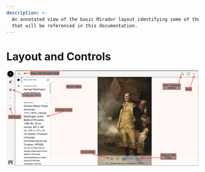 ```yaml
---
description: >-
  An annotated view of the basic Mirador layout identifying some of the controls
  that will be referenced in this documentation.
---
```


# Layout and Controls

![](../.gitbook/assets/screenshot_2021-01-27-princeton-university-art-museum-collection-viewer.png)

